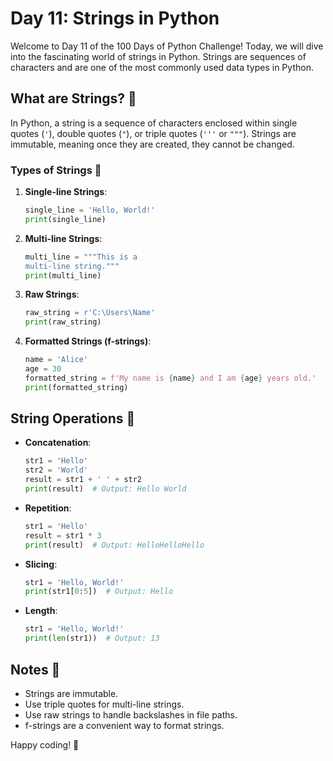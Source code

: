 # Day 11: Strings in Python

Welcome to Day 11 of the 100 Days of Python Challenge! Today, we will dive into the fascinating world of strings in Python. Strings are sequences of characters and are one of the most commonly used data types in Python.

## What are Strings? 🤔

In Python, a string is a sequence of characters enclosed within single quotes (`'`), double quotes (`"`), or triple quotes (`'''` or `"""`). Strings are immutable, meaning once they are created, they cannot be changed.

### Types of Strings 📜

1. **Single-line Strings**:
    ```python
    single_line = 'Hello, World!'
    print(single_line)
    ```

2. **Multi-line Strings**:
    ```python
    multi_line = """This is a
    multi-line string."""
    print(multi_line)
    ```

3. **Raw Strings**:
    ```python
    raw_string = r'C:\Users\Name'
    print(raw_string)
    ```

4. **Formatted Strings (f-strings)**:
    ```python
    name = 'Alice'
    age = 30
    formatted_string = f'My name is {name} and I am {age} years old.'
    print(formatted_string)
    ```

## String Operations 🔧

- **Concatenation**:
  ```python
  str1 = 'Hello'
  str2 = 'World'
  result = str1 + ' ' + str2
  print(result)  # Output: Hello World
  ```

- **Repetition**:
  ```python
  str1 = 'Hello'
  result = str1 * 3
  print(result)  # Output: HelloHelloHello
  ```

- **Slicing**:
  ```python
  str1 = 'Hello, World!'
  print(str1[0:5])  # Output: Hello
  ```

- **Length**:
  ```python
  str1 = 'Hello, World!'
  print(len(str1))  # Output: 13
  ```

## Notes 📓

- Strings are immutable.
- Use triple quotes for multi-line strings.
- Use raw strings to handle backslashes in file paths.
- f-strings are a convenient way to format strings.

Happy coding! 🚀